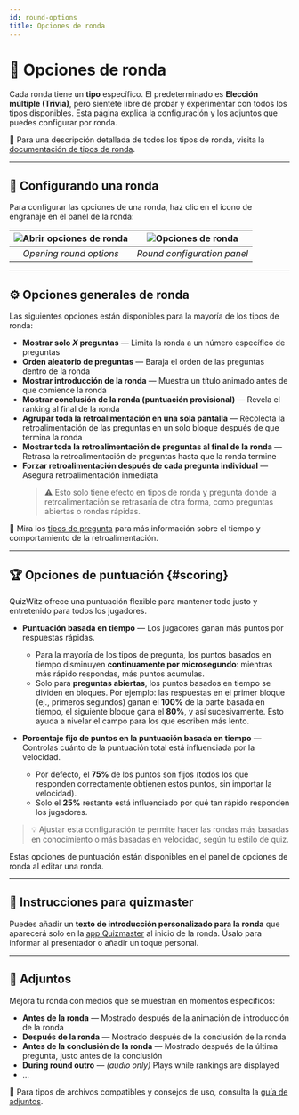 ```yaml
---
id: round-options
title: Opciones de ronda
---
```


# 🔄 Opciones de ronda

Cada ronda tiene un **tipo** específico. El predeterminado es **Elección múltiple (Trivia)**, pero siéntete libre de probar y experimentar con todos los tipos disponibles. Esta página explica la configuración y los adjuntos que puedes configurar por ronda.

📘 Para una descripción detallada de todos los tipos de ronda, visita la [documentación de tipos de ronda](../round-types/000-round-types.md).

---

## 🔧 Configurando una ronda

Para configurar las opciones de una ronda, haz clic en el icono de engranaje en el panel de la ronda:

| ![Abrir opciones de ronda](/images/open-round-options.png) | ![Opciones de ronda](/images/round-options.png) |
| :--------------------------------------------------------: | :---------------------------------------------: |
|                   _Opening round options_                  |           _Round configuration panel_           |

---

## ⚙️ Opciones generales de ronda

Las siguientes opciones están disponibles para la mayoría de los tipos de ronda:

- **Mostrar solo _X_ preguntas** — Limita la ronda a un número específico de preguntas
- **Orden aleatorio de preguntas** — Baraja el orden de las preguntas dentro de la ronda
- **Mostrar introducción de la ronda** — Muestra un título animado antes de que comience la ronda
- **Mostrar conclusión de la ronda (puntuación provisional)** — Revela el ranking al final de la ronda
- **Agrupar toda la retroalimentación en una sola pantalla** — Recolecta la retroalimentación de las preguntas en un solo bloque después de que termina la ronda
- **Mostrar toda la retroalimentación de preguntas al final de la ronda** — Retrasa la retroalimentación de preguntas hasta que la ronda termine
- **Forzar retroalimentación después de cada pregunta individual** — Asegura retroalimentación inmediata
  > ⚠️ Esto solo tiene efecto en tipos de ronda y pregunta donde la retroalimentación se retrasaría de otra forma, como preguntas abiertas o rondas rápidas.

📘 Mira los [tipos de pregunta](../question-types/000-question-types.md) para más información sobre el tiempo y comportamiento de la retroalimentación.

---

## 🏆 Opciones de puntuación {#scoring}

QuizWitz ofrece una puntuación flexible para mantener todo justo y entretenido para todos los jugadores.

- **Puntuación basada en tiempo** — Los jugadores ganan más puntos por respuestas rápidas.
  - Para la mayoría de los tipos de pregunta, los puntos basados en tiempo disminuyen **continuamente por microsegundo**: mientras más rápido respondas, más puntos acumulas.
  - Solo para **preguntas abiertas**, los puntos basados en tiempo se dividen en bloques. Por ejemplo: las respuestas en el primer bloque (ej., primeros segundos) ganan el **100%** de la parte basada en tiempo, el siguiente bloque gana el **80%**, y así sucesivamente. Esto ayuda a nivelar el campo para los que escriben más lento.

- **Porcentaje fijo de puntos en la puntuación basada en tiempo** — Controlas cuánto de la puntuación total está influenciada por la velocidad.
  - Por defecto, el **75%** de los puntos son fijos (todos los que responden correctamente obtienen estos puntos, sin importar la velocidad).
  - Solo el **25%** restante está influenciado por qué tan rápido responden los jugadores.

> 💡 Ajustar esta configuración te permite hacer las rondas más basadas en conocimiento o más basadas en velocidad, según tu estilo de quiz.

Estas opciones de puntuación están disponibles en el panel de opciones de ronda al editar una ronda.

---

## 📜 Instrucciones para quizmaster

Puedes añadir un **texto de introducción personalizado para la ronda** que aparecerá solo en la [app Quizmaster](../quizmaster/001-introduction.md) al inicio de la ronda. Úsalo para informar al presentador o añadir un toque personal.

---

## 📎 Adjuntos

Mejora tu ronda con medios que se muestran en momentos específicos:

- **Antes de la ronda** — Mostrado después de la animación de introducción de la ronda
- **Después de la ronda** — Mostrado después de la conclusión de la ronda
- **Antes de la conclusión de la ronda** — Mostrado después de la última pregunta, justo antes de la conclusión
- **During round outro** — _(audio only)_ Plays while rankings are displayed
- ...

📘 Para tipos de archivos compatibles y consejos de uso, consulta la [guía de adjuntos](../editor/006-attachments.md).
